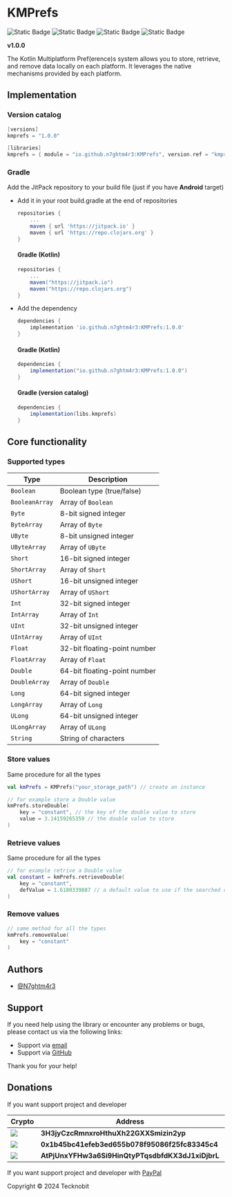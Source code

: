 # KMPrefs

![Static Badge](https://img.shields.io/badge/android-4280511051?link=https%3A%2F%2Fimg.shields.io%2Fbadge%2Fandroid-4280511051)
![Static Badge](https://img.shields.io/badge/ios-445E91?link=https%3A%2F%2Fimg.shields.io%2Fbadge%2Fandroid-4280511051)
![Static Badge](https://img.shields.io/badge/desktop-006874?link=https%3A%2F%2Fimg.shields.io%2Fbadge%2Fandroid-4280511051)
![Static Badge](https://img.shields.io/badge/wasm-834C74?link=https%3A%2F%2Fimg.shields.io%2Fbadge%2Fandroid-4280511051)

**v1.0.0**

The Kotlin Multiplatform Pref(erence)s system allows you to store, retrieve, and remove data locally on each platform.
It leverages the native mechanisms provided by each platform.

## Implementation

### Version catalog

```gradle
[versions]
kmprefs = "1.0.0"

[libraries]
kmprefs = { module = "io.github.n7ghtm4r3:KMPrefs", version.ref = "kmprefs" }
```

### Gradle

Add the JitPack repository to your build file (just if you have **Android** target)

- Add it in your root build.gradle at the end of repositories

    ```gradle
    repositories {
        ...
        maven { url 'https://jitpack.io' }
        maven { url 'https://repo.clojars.org' }
    }
    ```

  #### Gradle (Kotlin)

    ```gradle
    repositories {
        ...
        maven("https://jitpack.io")
        maven("https://repo.clojars.org")
    }
    ```

- Add the dependency

    ```gradle
    dependencies {
        implementation 'io.github.n7ghtm4r3:KMPrefs:1.0.0'
    }
    ```

  #### Gradle (Kotlin)

    ```gradle
    dependencies {
        implementation("io.github.n7ghtm4r3:KMPrefs:1.0.0")
    }
    ```

  #### Gradle (version catalog)

    ```gradle
    dependencies {
        implementation(libs.kmprefs)
    }
    ```

## Core functionality

### Supported types

| **Type**         | **Description**                            |
|------------------|--------------------------------------------|
| `Boolean`        | Boolean type (true/false)                  |
| `BooleanArray`   | Array of `Boolean`                         |
| `Byte`           | 8-bit signed integer                       |
| `ByteArray`      | Array of `Byte`                            |
| `UByte`          | 8-bit unsigned integer                     |
| `UByteArray`     | Array of `UByte`                           |
| `Short`          | 16-bit signed integer                      |
| `ShortArray`     | Array of `Short`                           |
| `UShort`         | 16-bit unsigned integer                    |
| `UShortArray`    | Array of `UShort`                          |
| `Int`            | 32-bit signed integer                      |
| `IntArray`       | Array of `Int`                             |
| `UInt`           | 32-bit unsigned integer                    |
| `UIntArray`      | Array of `UInt`                            |
| `Float`          | 32-bit floating-point number               |
| `FloatArray`     | Array of `Float`                           |
| `Double`         | 64-bit floating-point number               |
| `DoubleArray`    | Array of `Double`                          |
| `Long`           | 64-bit signed integer                      |
| `LongArray`      | Array of `Long`                            |
| `ULong`          | 64-bit unsigned integer                    |
| `ULongArray`     | Array of `ULong`                           |
| `String`         | String of characters                       |

### Store values

Same procedure for all the types

```kotlin
val kmPrefs = KMPrefs("your_storage_path") // create an instance

// for example store a Double value
kmPrefs.storeDouble(
    key = "constant", // the key of the double value to store
    value = 3.14159265359 // the double value to store
)
```

### Retrieve values

Same procedure for all the types

```kotlin
// for example retrive a Double value
val constant = kmPrefs.retrieveDouble(
    key = "constant",
    defValue = 1.6180339887 // a default value to use if the searched one is not stored yet
)
```

### Remove values

```kotlin
// same method for all the types
kmPrefs.removeValue(
    key = "constant"
)  
```

## Authors

- [@N7ghtm4r3](https://www.github.com/N7ghtm4r3)

## Support

If you need help using the library or encounter any problems or bugs, please contact us via the
following links:

- Support via <a href="mailto:infotecknobitcompany@gmail.com">email</a>
- Support via <a href="https://github.com/N7ghtm4r3/KMPrefs/issues/new">GitHub</a>

Thank you for your help!

## Donations

If you want support project and developer

| Crypto                                                                                              | Address                                          | Network  |
|-----------------------------------------------------------------------------------------------------|--------------------------------------------------|----------|
| ![](https://img.shields.io/badge/Bitcoin-000000?style=for-the-badge&logo=bitcoin&logoColor=white)   | **3H3jyCzcRmnxroHthuXh22GXXSmizin2yp**           | Bitcoin  |
| ![](https://img.shields.io/badge/Ethereum-3C3C3D?style=for-the-badge&logo=Ethereum&logoColor=white) | **0x1b45bc41efeb3ed655b078f95086f25fc83345c4**   | Ethereum |
| ![](https://img.shields.io/badge/Solana-000?style=for-the-badge&logo=Solana&logoColor=9945FF)       | **AtPjUnxYFHw3a6Si9HinQtyPTqsdbfdKX3dJ1xiDjbrL** | Solana   |

If you want support project and developer
with <a href="https://www.paypal.com/donate/?hosted_button_id=5QMN5UQH7LDT4">PayPal</a>

Copyright © 2024 Tecknobit
